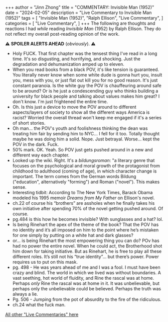 +++
author = "Jinn Zhong"
title = "COMMENTARY: Invisible Man (1952)"
date = "2024-02-05"
description = "Live Commentary to Invisible Man (1952)"
tags = [
    "Invisible Man (1952)",
    "Ralph Ellison",
    "Live Commentary",
]
categories = [
    "Live Commentary",
]
+++
The following are thoughts and reactions I had _while_ reading _Invisible Man_ (1952) by Ralph Ellison. They do not reflect my overall post-reading opinion of the work. 

:warning: **SPOILER ALERTS AHEAD** (_obviously_). :warning:

* Holy FUCK. That first chapter was the tensest thing I've read in a long time. It's so disgusting, and horrifying, and shocking. Just the degradation and dehumanization amped up to eleven.
* When you read books from a black POV, it's like tension is guaranteed. You literally never know when some white dude is gonna hurt you, insult you, mess with you, or just flat out kill you for no good reason. It's just constant paranoia. Is the white guy the POV is chauffeuring around safe to be around? Or is he just a condescending guy who thinks building a university for black people and talking about values makes him great? I don't know. I'm just frightened the entire time.
* Oh. Is this just a device to move the POV around to different aspects/layers of society to show all the different ways America is racist? Worried the overall thread won't keep me engaged if it's a series of short stories.
* Oh man... the POV's youth and foolishness thinking the dean was treating him fair by sending him to NYC... I fell for it too. Totally thought maybe he was doing him a solid. Nope. Just betrayal. Worse... kept the POV in the dark. Fuck.
* 50% mark. OK. Yeah. So POV just gets pushed around in a new and different way each chapter.
* Looked up the wiki. Right. It's a _bildungsroman_: "a literary genre that focuses on the psychological and moral growth of the protagonist from childhood to adulthood (coming of age), in which character change is important. The term comes from the German words Bildung ("education", alternatively "forming") and Roman ("novel"). This makes sense.
* Interesting tidbit: According to The New York Times, Barack Obama modeled his 1995 memoir _Dreams from My Father_ on Ellison's novel.
* ch.22 of course his “brothers” are assholes when he finally takes his own initiative after spending 70% of the novel getting pushed around. Of course.
* pg.484 is this how he becomes invisible? With sunglasses and a hat? lol.
* Is being Rinehart the apex of the theme of the book? That the POV has no identity and it’s all imposed on him to the point where he’s mistaken for one simply by putting on a white hat and dark glasses?
* or… is being Rinehart the most empowering thing you can do? POv has had no power the entire novel. When he could act, the Brotherhood shot him down for taking initiative. But as Rinehart, he is free to play all these different roles. It’s still not his “true identity”… but there’s power. Power requires us to put on this mask.
* pg. 498 - He was years ahead of me and I was a fool. I must have been crazy and blind. The world in which we lived was without boundaries. A vast seething, hot world of fluidity, and Rine the rascal was at home. Perhaps _only_ Rine the rascal was at home in it. It was unbelievable, but perhaps only the unbelievable could be believed. Perhaps the truth was always a lie.
* Pg. 506 - Jumping from the pot of absurdity to the fire of the ridiculous.
* ch.24 what the fuck man.

[All other "Live Commentaries" here](https://journal.jinnzhong.com/categories/live-commentary/)
